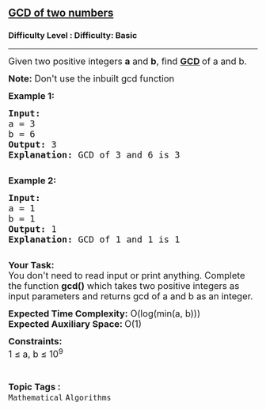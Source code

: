 <h2><a href="https://www.geeksforgeeks.org/problems/gcd-of-two-numbers3459/1?itm_source=geeksforgeeks&itm_medium=article&itm_campaign=practice_card">GCD of two numbers</a></h2><h3>Difficulty Level : Difficulty: Basic</h3><hr><div class="problems_problem_content__Xm_eO"><p><span style="font-size: 18px;">Given two positive integers <strong>a</strong> and <strong>b</strong>, find <strong><a href="https://www.geeksforgeeks.org/greatest-common-divisor-gcd/">GCD</a> </strong>of a and b.</span></p>
<p><span style="font-size: 18px;"><strong>Note:</strong> Don't use the inbuilt gcd function</span></p>
<p><span style="font-size: 18px;"><strong>Example 1:</strong></span></p>
<pre><span style="font-size: 18px;"><strong>Input:</strong> <br>a = 3<br>b = 6
<strong>Output:</strong> 3
<strong>Explanation:</strong> GCD of 3 and 6 is 3</span></pre>
<p><br><span style="font-size: 18px;"><strong>Example 2:</strong></span></p>
<pre><span style="font-size: 18px;"><strong>Input:</strong> <br>a = 1<br>b = 1
<strong>Output:</strong> 1
<strong>Explanation:</strong> GCD of 1 and 1 is 1</span></pre>
<p><br><span style="font-size: 18px;"><strong>Your Task: &nbsp;</strong><br>You don't need to read input or print anything. Complete the function <strong>gcd()</strong> which takes two positive integers as input parameters and returns gcd of a and b as an integer.</span></p>
<p><span style="font-size: 18px;"><strong>Expected Time Complexity:</strong> O(log(min(a, b)))<br><strong>Expected Auxiliary Space:&nbsp;</strong>O(1) </span></p>
<p><span style="font-size: 18px;"><strong>Constraints:</strong><br>1 ≤ a, b ≤ 10<sup>9</sup></span></p></div><br><p><span style=font-size:18px><strong>Topic Tags : </strong><br><code>Mathematical</code>&nbsp;<code>Algorithms</code>&nbsp;